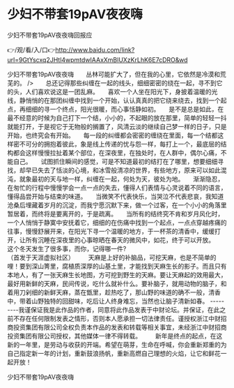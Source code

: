# 少妇不带套19pAV夜夜嗨
少妇不带套19pAV夜夜嗨回报应

👉/观/看/入/口👉http://www.baidu.com/link?url=9GtYscxq2JHtl4wpmtdwIAAxXmBlUXzKrLhK6E7cDRO&wd

少妇不带套19pAV夜夜嗨　　丛林可能扩大了，但在我的心里，它依然是冷漠和荒芜的。
/>　　总还记得那些纠缠在一起的线头，细细密密的绕在一起，寻不到它的头，人们喜欢说这是一团乱麻。　　喜欢一个人坐在阳光下，身披着温暖的光线，静悄悄的在那团纠缠中找到一个开始，认认真真的把它绕来绕去，找到一个起点，再细细的寻一个终点，阳光很暖，而心事恬静如初。　　是不是总是如此，在最不经意的时候为自己打下一个结，小小的，不起眼的放在那里，简单的轻轻一抖就能打开，于是视它于无物般的搁置了，风清云淡的继续自己梦一样的日子，只是开始，也终究会有开始。　　每一段的纠缠都会密密的缠绕在里面，每一个结都这样密不可分的拥抱着彼此，象是线上传递的忧与怨一样，每打上一个，最底层的结构都会这样慢慢拉扯着某个部位，在深夜里，在独处时，在人群中，偶尔心痛，不能自己。　　试图抓住瞬间的感觉，可是不知道最初的结打在了哪里，想要细细寻找，却早已失去了恬淡的心境，和冰雪般清凉的世界，有些地方，原来可以如此混沌，就象最初的天与地一样，纠缠在一起，何处为天，彼处为地。　　渐渐隐忍，在匆忙的行程中慢慢学会一点一点的失去，懂得人们表情与心灵说着不同的语言，懂得品尝开始与结束的味道。　　当微笑不代表快乐，当哭泣不代表悲哀，我知道沧桑后埋藏着岁月的沉淀，而我宁愿沉默下来，做一个过客，在一个小小的角落里暂居着，而终将是要离开的，于是疏离。　　当所有的结终究不肯和岁月风化时，一个人悄悄于静寞中安抚着它，细细的在伤痛中找到一个起点，一点点穿越疼痛的往事，慢慢舒展开来，在阳光下寻一个温暖的地方，于一杯茶的清香中，缓缓打开，让所有沉睡在深夜里的心事晾晒在春天的微风中，如花，终于可以开放。　　这个冬天发生了很多事，而你，记得哪一件?　　　　　　　　　　　　　　　（首发于天涯虚拟社区）
　　天麻是上好的补脑品，可挖天麻，也是不简单的哩！要到深山箐里，腐植质深厚的山基土里，才能找到天麻生长的影子。而且只有本地人，有了一张天麻生长地图，方可挖到野生的天麻。要让天麻起的效用最大，最好用新鲜的天麻，民间传说，吃什么就补什么。要补脑子，就用动物的脑子，和着用刀剁细的新鲜天麻，蒸在甑里，趁热吃了，那山野的味道的确不一般，清香中，带着山野独特的回甜味，吃后让人终身难忘，当然也让脑子清新如春。
---------我谨保证我是此作品的作者，同意将此作品发表于中财论坛。并保证，在此之前不存在任何限制发表之情形，否则本人愿承担一切法律责任。谨授权浙江中财招商投资集团有限公司全权负责本作品的发表和转载等相关事宜，未经浙江中财招商投资集团有限公司授权，其他媒体一律不得转载。
　　新年是终点的起点，在这新的一年里，是劳动与收获的开端。希望在萌芽，生命在呼喊，你会重新郑重的为自己指定新一年的计划，重新鼓浪扬帆，重新高燃自己理想的火焰，让它和鲜花一起开放！

少妇不带套19pAV夜夜嗨
